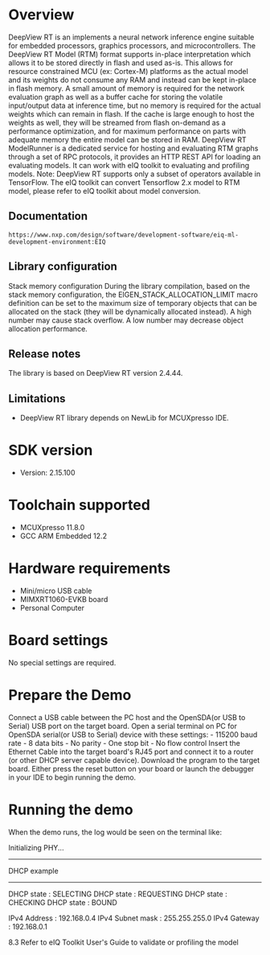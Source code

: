 Overview
========
DeepView RT is an implements a neural network inference engine suitable for embedded processors,
graphics processors, and microcontrollers. The DeepView RT Model (RTM) format supports in-place
interpretation which allows it to be stored directly in flash and used as-is. This allows for 
resource constrained MCU (ex: Cortex-M) platforms as the actual model and its weights do not 
consume any RAM and instead can be kept in-place in flash memory. A small amount of memory is
required for the network evaluation graph as well as a buffer cache for storing the volatile 
input/output data at inference time, but no memory is required for the actual weights which can
remain in flash. If the cache is large enough to host the weights as well, they will be streamed
from flash on-demand as a performance optimization, and for maximum performance on parts with 
adequate memory the entire model can be stored in RAM.
DeepView RT ModelRunner is a dedicated service for hosting and evaluating RTM graphs through a
set of RPC protocols, it provides an HTTP REST API for loading an evaluating models. It can work
with eIQ toolkit to evaluating and profiling models. 
Note: DeepView RT supports only a subset of operators available in
      TensorFlow. The eIQ toolkit can convert Tensorflow 2.x model to RTM model, please refer to
      eIQ toolkit about model conversion. 


Documentation
----------------
    https://www.nxp.com/design/software/development-software/eiq-ml-development-environment:EIQ

Library configuration
------------------------
 Stack memory configuration
 During the library compilation, based on the stack memory configuration,
 the EIGEN_STACK_ALLOCATION_LIMIT macro definition can be set to the maximum
 size of temporary objects that can be allocated on the stack
 (they will be dynamically allocated instead). A high number may cause stack
 overflow. A low number may decrease object allocation performance.

Release notes
----------------
The library is based on DeepView RT version 2.4.44.

Limitations
--------------
* DeepView RT library depends on NewLib for MCUXpresso IDE.


SDK version
===========
- Version: 2.15.100

Toolchain supported
===================
- MCUXpresso  11.8.0
- GCC ARM Embedded  12.2

Hardware requirements
=====================
- Mini/micro USB cable
- MIMXRT1060-EVKB board
- Personal Computer

Board settings
==============
No special settings are required.

Prepare the Demo
================
 Connect a USB cable between the PC host and the OpenSDA(or USB to Serial) USB port on the target board.
 Open a serial terminal on PC for OpenSDA serial(or USB to Serial) device with these settings:
    - 115200 baud rate
    - 8 data bits
    - No parity
    - One stop bit
    - No flow control
 Insert the Ethernet Cable into the target board's RJ45 port and connect it to a router (or other DHCP server capable device).
 Download the program to the target board.
 Either press the reset button on your board or launch the debugger in your IDE to begin running the demo.

Running the demo
================
When the demo runs, the log would be seen on the terminal like:

Initializing PHY...

************************************************
 DHCP example
************************************************
 DHCP state       : SELECTING
 DHCP state       : REQUESTING
 DHCP state       : CHECKING
 DHCP state       : BOUND

 IPv4 Address     : 192.168.0.4
 IPv4 Subnet mask : 255.255.255.0
 IPv4 Gateway     : 192.168.0.1

8.3 Refer to eIQ Toolkit User's Guide to validate or profiling the model
